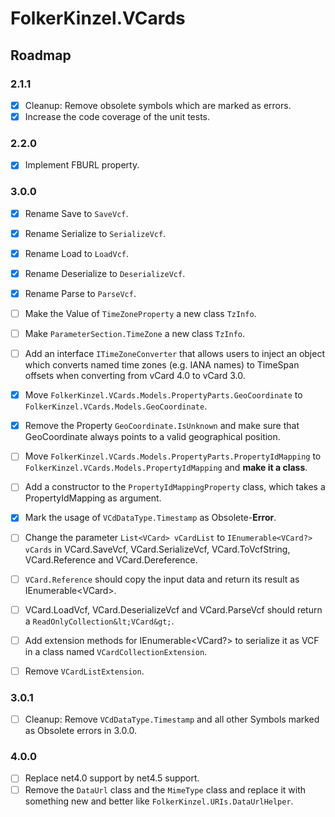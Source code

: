 ﻿# FolkerKinzel.VCards
## Roadmap

### 2.1.1
- [x] Cleanup: Remove obsolete symbols which are marked as errors.
- [x] Increase the code coverage of the unit tests.

### 2.2.0
- [x] Implement FBURL property.

### 3.0.0  
- [x] Rename Save to `SaveVcf`.
- [x] Rename Serialize to `SerializeVcf`.
- [x] Rename Load to `LoadVcf`.
- [x] Rename Deserialize to `DeserializeVcf`.
- [x] Rename Parse to `ParseVcf`. 
- [ ] Make the Value of `TimeZoneProperty` a new class `TzInfo`.
- [ ] Make `ParameterSection.TimeZone` a new class `TzInfo`.
- [ ] Add an interface `ITimeZoneConverter` that allows users to inject an object which converts named time zones
(e.g. IANA names) to TimeSpan offsets when converting from vCard 4.0 to vCard 3.0.
- [x] Move `FolkerKinzel.VCards.Models.PropertyParts.GeoCoordinate` to 
`FolkerKinzel.VCards.Models.GeoCoordinate`.
- [x] Remove the Property `GeoCoordinate.IsUnknown` and make sure that 
GeoCoordinate always points to a valid geographical position.
- [ ] Move `FolkerKinzel.VCards.Models.PropertyParts.PropertyIdMapping` to
`FolkerKinzel.VCards.Models.PropertyIdMapping` and **make it a class**.
- [ ] Add a constructor to the `PropertyIdMappingProperty` class, which takes a PropertyIdMapping as 
argument.
- [x] Mark the usage of `VCdDataType.Timestamp`  as Obsolete-**Error**.
- [ ] Change the parameter `List<VCard> vCardList` to `IEnumerable<VCard?> vCards` in
VCard.SaveVcf, VCard.SerializeVcf, VCard.ToVcfString, VCard.Reference and VCard.Dereference.
- [ ] `VCard.Reference` should copy the input data and return its result as IEnumerable&lt;VCard&gt;.
- [ ] VCard.LoadVcf, VCard.DeserializeVcf and VCard.ParseVcf should return a `ReadOnlyCollection&lt;VCard&gt;`.
- [ ] Add extension methods for IEnumerable&lt;VCard?&gt; to serialize it as VCF in a class named `VCardCollectionExtension`.
- [ ] Remove `VCardListExtension`.


### 3.0.1
- [ ] Cleanup: Remove `VCdDataType.Timestamp` and all other Symbols marked as Obsolete errors in 3.0.0.

### 4.0.0
- [ ] Replace net4.0 support by net4.5 support.
- [ ] Remove the `DataUrl` class and the `MimeType` class and replace it with something new and better like
`FolkerKinzel.URIs.DataUrlHelper`.